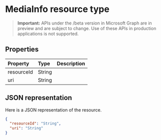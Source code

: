 # MediaInfo resource type

> **Important:** APIs under the /beta version in Microsoft Graph are in preview and are subject to change. Use of these APIs in production applications is not supported.

## Properties
| Property	     | Type	   |Description|
|:---------------|:--------|:----------|
| resourceId     | String  |           |
| uri            | String  |           |

## JSON representation

Here is a JSON representation of the resource.

<!-- {
  "blockType": "resource",
  "optionalProperties": [

  ],
  "@odata.type": "microsoft.graph.mediaInfo"
}-->

```json
{
  "resourceId": "String",
  "uri": "String"
}

```

<!-- uuid: 8fcb5dbc-d5aa-4681-8e31-b001d5168d79
2015-10-25 14:57:30 UTC -->
<!-- {
  "type": "#page.annotation",
  "description": "mediaInfo resource",
  "keywords": "",
  "section": "documentation",
  "tocPath": ""
}-->